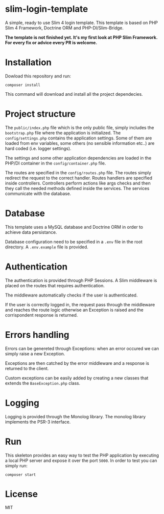# slim-login-template
A simple, ready to use Slim 4 login template.
This template is based on PHP Slim 4 Framework, Doctrine ORM and PHP-DI/Slim-Bridge.

**The template is not finished yet. It's my first look at PHP Slim Framework. For every fix or advice every PR is welcome.**
# Installation
Dowload this repository and run:
```
composer install
```
This command will download and install all the project dependecies.

# Project structure
The `public/index.php` file which is the only public file, simply includes the `bootstrap.php` file where the application is initialized.
The `config/settings.php` contains the application settings. Some of them are loaded from env variables, some others (no sensible information etc..) are hard coded (i.e. logger settings).

The settings and some other application dependencies are loaded in the PHP/DI container in the `config/container.php` file.

The routes are specified in the `config/routes.php` file. The routes simply redirect the request to the correct handler.
Routes handlers are specified inside controllers. Controllers perform actions like args checks and then they call the needed methods defined inside 
the services. The services communicate with the database.

# Database
This template uses a MySQL database and Doctrine ORM in order to achieve data persistance.

Database configuration need to be specified in a `.env` file in the root directory. A `.env.example` file is provided.

# Authentication
The authentication is provided through PHP Sessions. A Slim middleware is placed on the routes that requires authentication.

The middleware automatically checks if the user is authenticated.

If the user is correctly logged in, the request pass through the middleware and reaches the route logic otherwise an Exception is raised and the corrispondent response is returned.

# Errors handling
Errors can be genereted through Exceptions: when an error occured we can simply raise a new Exception.

Exceptions are then catched by the error middleware and a response is returned to the client.

Custom exceptions can be easily added by creating a new classes that extends the `BaseException.php` class. 

# Logging
Logging is provided through the Monolog library. The monolog library implements the PSR-3 interface.

# Run
This skeleton provides an easy way to test the PHP application by executing a local PHP server and expose it over the port `5000`.
In order to test you can simply run:
```
composer start
```
# License
MIT
